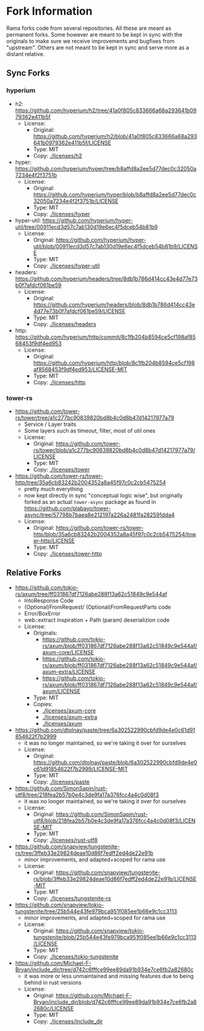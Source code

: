 # Fork Information

Rama forks code from several repositories. All these are meant as permanent forks.
Some however are meant to be kept in sync with the originals to make sure we receive
improvements and bugfixes from "upstream". Others are not meant to be kept in sync and serve more
as a distant relative.

## Sync Forks

### hyperium

- h2: <https://github.com/hyperium/h2/tree/41a0f805c833666a68a293641b0979362e411b5f>
  - License:
    - Original: <https://github.com/hyperium/h2/blob/41a0f805c833666a68a293641b0979362e411b5f/LICENSE>
    - Type: MIT
    - Copy: [./licenses/h2](./licenses/h2)
- hyper: <https://github.com/hyperium/hyper/tree/b8affd8a2ee5d77dec0c32050a7234e4f2f3751b>
  - License:
    - Original: <https://github.com/hyperium/hyper/blob/b8affd8a2ee5d77dec0c32050a7234e4f2f3751b/LICENSE>
    - Type: MIT
    - Copy: [./licenses/hyper](./licenses/hyper)
- hyper-util: <https://github.com/hyperium/hyper-util/tree/00911ecd3d57c7ab130d19e6ec4f5dceb54b81b9>
  - License:
    - Original: <https://github.com/hyperium/hyper-util/blob/00911ecd3d57c7ab130d19e6ec4f5dceb54b81b9/LICENSE>
    - Type: MIT
    - Copy: [./licenses/hyper-util](./licenses/hyper-util)
- headers: <https://github.com/hyperium/headers/tree/8db1b786d414cc43e4d77e73b0f7afdcf061be59>
  - License:
    - Original: <https://github.com/hyperium/headers/blob/8db1b786d414cc43e4d77e73b0f7afdcf061be59/LICENSE>
    - Type: MIT
    - Copy: [./licenses/headers](./licenses/headers)
- http: <https://github.com/hyperium/http/commit/8c1fb204b8594ce5cf198af8568453f9df4ed953>
  - License:
    - Original: <https://github.com/hyperium/http/blob/8c1fb204b8594ce5cf198af8568453f9df4ed953/LICENSE-MIT>
    - Type: MIT
    - Copy: [./licenses/http](./licenses/http)

### tower-rs

- <https://github.com/tower-rs/tower/tree/a1c277bc90839820bd8b4c0d8b47d14217977a79>
  - Service / Layer traits
  - Some layers such as timeout, filter, most of util ones
  - License:
    - Original: <https://github.com/tower-rs/tower/blob/a1c277bc90839820bd8b4c0d8b47d14217977a79/LICENSE>
    - Type: MIT
    - Copy: [./licenses/tower](./licenses/tower)
- <https://github.com/tower-rs/tower-http/tree/35a6cb83242b2004352a8a45f97c0c2cb5475254>
  - pretty much everything
  - now kept directly in sync "conceptual logic wise",
    but originally forked as an actual `tower-async` package as found in
    <https://github.com/plabayo/tower-async/tree/57798b7baea8e212197a226a2481fa282591dda4>
  - License:
    - Original: <https://github.com/tower-rs/tower-http/blob/35a6cb83242b2004352a8a45f97c0c2cb5475254/tower-http/LICENSE>
    - Type: MIT
    - Copy: [./licenses/tower-http](./licenses/tower-http)

## Relative Forks

- <https://github.com/tokio-rs/axum/tree/ff031867df7126abe288f13a62c51849c9e544af>
  - IntoResponse Code
  - (Optional)FromRequest/ (Optional)FromRequestParts code
  - Error/BoxError
  - web::extract inspiration + Path (param) deserializion code
  - License:
    - Originals:
      - <https://github.com/tokio-rs/axum/blob/ff031867df7126abe288f13a62c51849c9e544af/axum-core/LICENSE>
      - <https://github.com/tokio-rs/axum/blob/ff031867df7126abe288f13a62c51849c9e544af/axum-extra/LICENSE>
      - <https://github.com/tokio-rs/axum/blob/ff031867df7126abe288f13a62c51849c9e544af/axum/LICENSE>
    - Type: MIT
    - Copies:
      - [./licenses/axum-core](./licenses/axum-core)
      - [./licenses/axum-extra](./licenses/axum-extra)
      - [./licenses/axum](./licenses/axum)
- <https://github.com/dtolnay/paste/tree/6a302522990cbfd9de4e0c61d91854622f7b2999>
  - it was no longer maintained, so we're taking it over for ourselves
  - License:
    - Original: <https://github.com/dtolnay/paste/blob/6a302522990cbfd9de4e0c61d91854622f7b2999/LICENSE-MIT>
    - Type: MIT
    - Copy: [./licenses/paste](./licenses/paste)
- <https://github.com/SimonSapin/rust-utf8/tree/218fea2b57b0e4c3de9fa17a376fcc4a4c0d08f3>
  - it was no longer maintained, so we're taking it over for ourselves
  - License:
    - Original: <https://github.com/SimonSapin/rust-utf8/blob/218fea2b57b0e4c3de9fa17a376fcc4a4c0d08f3/LICENSE-MIT>
    - Type: MIT
    - Copy: [./licenses/rust-utf8](./licenses/rust-utf8)
- <https://github.com/snapview/tungstenite-rs/tree/3ffeb33e29824deae10d86f7edff2ed4de22e91b>
  - minor improvements, and adapted+scoped for rama use
  - License:
    - Original: <https://github.com/snapview/tungstenite-rs/blob/3ffeb33e29824deae10d86f7edff2ed4de22e91b/LICENSE-MIT>
    - Type: MIT
    - Copy: [./licenses/tungstenite-rs](./licenses/tungstenite-rs)
- <https://github.com/snapview/tokio-tungstenite/tree/25b544e43fe979bca951f085ee1b66e9c1cc3113>
  - minor improvements, and adapted+scoped for rama use
  - License:
    - Original: <https://github.com/snapview/tokio-tungstenite/blob/25b544e43fe979bca951f085ee1b66e9c1cc3113/LICENSE>
    - Type: MIT
    - Copy: [./licenses/tokio-tungstenite](./licenses/tokio-tungstenite)
- <https://github.com/Michael-F-Bryan/include_dir/tree/d742c6fffce99ee89da91b934e7ce6fb2a82680c>
  - it was more or less unmaintained and missing features due to being behind in rust versions
  - License:
    - Original: <https://github.com/Michael-F-Bryan/include_dir/blob/d742c6fffce99ee89da91b934e7ce6fb2a82680c/LICENSE>
    - Type: MIT
    - Copy: [./licenses/include_dir](./licenses/include_dir)
